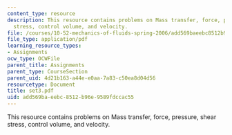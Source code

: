 ```yaml
---
content_type: resource
description: This resource contains problems on Mass transfer, force, pressure, shear
  stress, control volume, and velocity.
file: /courses/10-52-mechanics-of-fluids-spring-2006/add569baeebc8512b96e9589fdccac55_set3.pdf
file_type: application/pdf
learning_resource_types:
- Assignments
ocw_type: OCWFile
parent_title: Assignments
parent_type: CourseSection
parent_uid: 4d21b163-a44e-e0aa-7a83-c50ea8d04d56
resourcetype: Document
title: set3.pdf
uid: add569ba-eebc-8512-b96e-9589fdccac55
---
```

This resource contains problems on Mass transfer, force, pressure, shear stress, control volume, and velocity.

